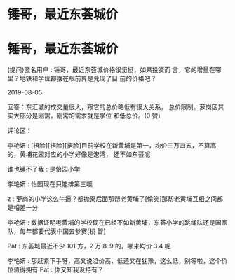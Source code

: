 # 锤哥，最近东荟城价

# 锤哥，最近东荟城价

(提问)匿名用户 : 锤哥，最近东荟城价格很坚挺，如果投资而 言，它的增量在哪里？地铁和学位都摆在眼前算是兑现了目 前的价格吧？

2019-08-05

回答：东汇城的成交量很大，跟它的总价略低有很大关系， 总价限制。萝岗区其实大部分是刚需，刚需的需求就是学位 和低总价。(0 赞)

评论区：

李艳妍 : [捂脸][捂脸][捂脸]目前学校在新黄埔是第一，均价三万四五，不算高的，黄埔花园对应的小学好像是港湾， 还不如东荟呢

谁也锤不了我 : 是怡园小学

李艳妍 : 怡园现在只能排第三噢

z : 萝岗的小学这么牛逼？都抛离后面那帮老黄埔了[偷笑]那帮老黄埔互相之间都是相差一分

李艳妍 : 数据证明老黄埔的学校现在已经不如新黄埔，东荟小学的跳绳队还是国家队，每年都要代表中国去参赛[机 智]

Pat : 东荟城最近不少 101 方，2 万 8-9 的，哪来均价 3.4 呢

李艳妍 : 那赶紧下手呀，高又说溢价高，低还又在犹豫，这么低，别等啦，这个价位值得拥有 Pat : 你又知我没持有？